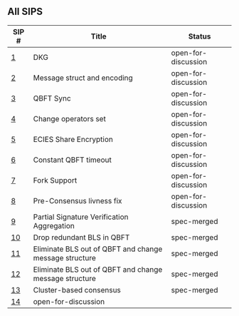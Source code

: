 ## All SIPS

| SIP #                                                     | Title                                                  | Status              |
| --------------------------------------------------------- | ------------------------------------------------------ | ------------------- |
| [1](./sips/dkg.md)                                        | DKG                                                    | open-for-discussion |
| [2](./sips/msg_struct_encoding.md)                        | Message struct and encoding                            | open-for-discussion |
| [3](./sips/qbft_sync.md)                                  | QBFT Sync                                              | open-for-discussion |
| [4](./sips/change_operator.md)                            | Change operators set                                   | open-for-discussion |
| [5](./sips/ecies_share_encryption.md)                     | ECIES Share Encryption                                 | open-for-discussion |
| [6](./sips/constant_qbft_timeout.md)                      | Constant QBFT timeout                                  | open-for-discussion |
| [7](./sips/fork_support.md)                               | Fork Support                                           | open-for-discussion |
| [8](./sips/pre_consensus_livness.md)                      | Pre-Consensus livness fix                              | open-for-discussion |
| [9](./sips/partial_signature_verification_aggregation.md) | Partial Signature Verification Aggregation             | spec-merged         |
| [10](./sips/qbft_drop_redundant_bls.md)                   | Drop redundant BLS in QBFT                             | spec-merged         |
| [11](./sips/eliminate_bls.md)                             | Eliminate BLS out of QBFT and change message structure | spec-merged         |
| [12](./sips/topic_by_committe_id.md)                      | Eliminate BLS out of QBFT and change message structure | spec-merged         |
| [13](./sips/cluster_consensus.md)                         | Cluster-based consensus                                | spec-merged         |
| [14](./sips/adapt_fees_to_declared_effective_balance.md)  | open-for-discussion                                    |

